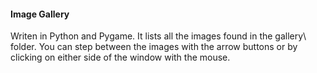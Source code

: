 #### Image Gallery

Writen in Python and Pygame. It lists all the images found in the gallery\ folder. You can step between the images 
with the arrow buttons or by clicking on either side of the window with the mouse.
